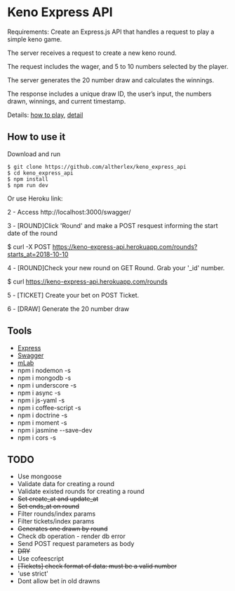 # Keno Express API

Requirements: Create an Express.js API that handles a request to play a simple keno game.


The server receives a request to create a new keno round.

The request includes the wager, and 5 to 10 numbers selected by the player.

The server generates the 20 number draw and calculates the winnings.

The response includes a unique draw ID, the user’s input, the numbers drawn, winnings, and current timestamp.

Details:
[how to play](https://www.kylottery.com/apps/draw_games/keno/howtoplay.html),
[detail](https://www.kylottery.com/export/kylmod/galleries/documents/KYLottery_terms/Keno-Rules-9-22-17-no-signature-page.pdf)

## How to use it

Download and run

    $ git clone https://github.com/altherlex/keno_express_api
    $ cd keno_express_api
    $ npm install
    $ npm run dev

Or use Heroku link:

2 - Access http://localhost:3000/swagger/

3 - [ROUND]Click 'Round' and make a POST resquest informing the start date of the round

  $ curl -X POST https://keno-express-api.herokuapp.com/rounds?starts_at=2018-10-10

4 - [ROUND]Check your new round on GET Round. Grab your '_id' number.

  $ curl https://keno-express-api.herokuapp.com/rounds

5 - [TICKET] Create your bet on POST Ticket.

6 - [DRAW] Generate the 20 number draw


## Tools

- [Express](https://github.com/visionmedia/express)
- [Swagger](https://developers.helloreverb.com/swagger/) 
- [mLab](https://mlab.com)
- npm i nodemon -s
- npm i mongodb -s
- npm i underscore -s
- npm i async -s
- npm i js-yaml -s
- npm i coffee-script -s
- npm i doctrine -s
- npm i moment -s
- npm i jasmine --save-dev
- npm i cors -s

## TODO

- Use mongoose
- Validate data for creating a round
- Validate existed rounds for creating a round
- <del>Set create_at and update_at</del>
- <del>Set ends_at on round</del>
- Filter rounds/index params
- Filter tickets/index params
- <del>Generates one drawn by round</del>
- Check db operation - render db error
- Send POST request parameters as body
- <del>DRY<del>
- Use cofeescript
- <del>[Tickets] check format of data: must be a valid number<del>
- 'use strict'
- Dont allow bet in old drawns
